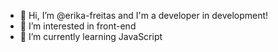 - 👋 Hi, I’m @erika-freitas and I'm a developer in development!
- 👀 I’m interested in front-end
- 🌱 I’m currently learning JavaScript

<!---
erika-freitas/erika-freitas is a ✨ special ✨ repository because its `README.md` (this file) appears on your GitHub profile.
You can click the Preview link to take a look at your changes.
--->
